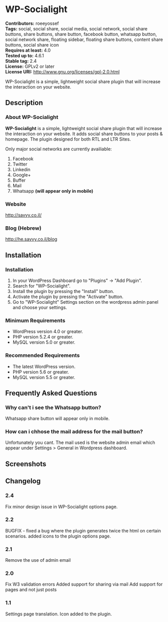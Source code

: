 # WP-Socialight #
**Contributors:** roeeyossef  
**Tags:** social, social share, social media, social network, social share buttons, share buttons, share button, facebook button, whatsapp button, social network share, floating sidebar, floating share buttons, content share buttons, social share icon  
**Requires at least:** 4.0  
**Tested up to:** 4.6.1  
**Stable tag:** 2.4  
**License:** GPLv2 or later  
**License URI:** http://www.gnu.org/licenses/gpl-2.0.html  

WP-Socialight is a simple, lightweight social share plugin that will increase the interaction on your website.

## Description ##

### About WP-Socialight ###

**WP-Socialight** is a simple, lightweight social share plugin that will increase the interaction on your website. It adds social share buttons to your posts & homepage. The plugin designed for both RTL and LTR Sites.

Only major social networks are currently availiable:

1. Facebook
2. Twitter
3. Linkedin
4. Google+
5. Buffer
6. Mail
7. Whatsapp **(will appear only in mobile)**


### Website ###

http://savvy.co.il/

### Blog (Hebrew) ###

http://he.savvy.co.il/blog

## Installation ##

### Installation ###
1. In your WordPress Dashboard go to "Plugins" -> "Add Plugin".
2. Search for "WP-Socialight".
3. Install the plugin by pressing the "Install" button.
4. Activate the plugin by pressing the "Activate" button.
5. Go to "WP-Socialight" Settings section on the wordpress admin panel and choose your settings.

### Minimum Requirements ###
* WordPress version 4.0 or greater.
* PHP version 5.2.4 or greater.
* MySQL version 5.0 or greater.

### Recommended Requirements ###
* The latest WordPress version.
* PHP version 5.6 or greater.
* MySQL version 5.5 or greater.

## Frequently Asked Questions ##

### Why can't i see the Whatsapp button? ###

Whatsapp share button will appear only in mobile.

### How can i chhose the mail address for the mail button? ###

Unfortunately you cant. The mail used is the website admin email which appear under Settings > General in Wordpress dashboard.


## Screenshots ##


## Changelog ##

### 2.4 ###

Fix minor design issue in WP-Socialight options page.

### 2.2 ###

BUGFIX - fixed a bug where the plugin generates twice the html on certain scenarios.
added icons to the plugin options page.

### 2.1 ###

Remove the use of admin email

### 2.0 ###

Fix W3 validation errors
Added support for sharing via mail
Add support for pages and not just posts

### 1.1 ###

Settings page translation.
Icon added to the plugin.


